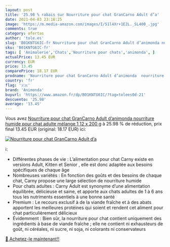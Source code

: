 ```yaml
---
layout: post
title: '25.98 % rabais sur Nourriture pour chat GranCarno Adult d’a'
date: 2021-04-03 23:18:25
image: 'https://m.media-amazon.com/images/I/51l4Xr+1E2L._SL400_.jpg'
comments: true
category: ofertas
author: 'tole.es'
slug: 'B01KNTG6IC-fr Nourriture pour chat GranCarno Adult d’animonda nourriture...'
sku: 'B01KNTG6IC-fr'
tags: [ 'Animalerie','Chats','Nourriture pour chats','animonda', ]
actualPrice: 13.45 EUR
currency: EUR
price: 13.45
comparePrice: 18.17 EUR
prodname: 'Nourriture pour chat GranCarno Adult d’animonda  nourriture humide pour chat adulte  mélange 1  12 x 200 g'
country: 'fr'
flag: '🇫🇷'
brand: 'Animonda'
buyurl: 'https://www.amazon.fr/dp/B01KNTG6IC/?tag=tolees0d-21'
descuento: '25.98'
average: '13.45'
---
```


Vous avez [Nourriture pour chat GranCarno Adult d’animonda  nourriture humide pour chat adulte  mélange 1  12 x 200 g](https://www.amazon.fr/dp/B01KNTG6IC/?tag=tolees0d-21)  à  25.98 % de réduction, prix final  13.45 EUR (original: 18.17 EUR) ici:

[![Nourriture pour chat GranCarno Adult d’a](https://m.media-amazon.com/images/I/51l4Xr+1E2L._SL400_.jpg)](https://www.amazon.fr/dp/B01KNTG6IC/?tag=tolees0d-21)

ℹ️:

- Différentes phases de vie : L’alimentation pour chat Carny existe en versions Adult, Kitten et Senior , elle est donc adaptée aux besoins spécifiques de chaque âge
- Nombreuses variétés : En fonction des goûts et des besoins de chaque chat, Carny propose une large sélection de nourriture humide
- Pour chats adultes : Carny Adult est synonyme d’une alimentation équilibrée, délicieuse et saine, et apporte aux chats adultes de 1 à 6 ans tous les nutriments essentiels à une bonne santé
- Premium : Le recours exclusif à de la viande fraîche et à des abats apportent les meilleures protéines qui soient et rendent cet aliment pour chat particulièrement délicieux
- Évidemment : Bien sûr, la nourriture pour chat contient uniquement des ingrédients à base de viande fraîche ; elle ne contient ni exhausteurs de goût, ni céréales, ni sucre, ni soja, ni colorants ni conservateurs

[🛒 Achetez-le maintenant!!](https://www.amazon.fr/dp/B01KNTG6IC/?tag=tolees0d-21)
